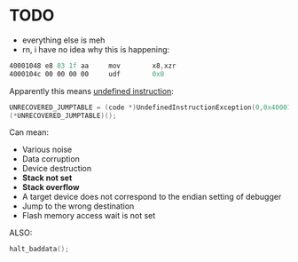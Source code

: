 # TODO

- everything else is meh
- rn, i have no idea why this is happening:

```asm
40001048 e8 03 1f aa     mov        x8,xzr
4000104c 00 00 00 00     udf        0x0
```

Apparently this means [undefined instruction](https://en-support.renesas.com/knowledgeBase/16980260):

```c++
UNRECOVERED_JUMPTABLE = (code *)UndefinedInstructionException(0,0x4000104c);
(*UNRECOVERED_JUMPTABLE)();
```

Can mean:

- Various noise
- Data corruption
- Device destruction
- **Stack not set**
- **Stack overflow**
- A target device does not correspond to the endian setting of debugger
- Jump to the wrong destination
- Flash memory access wait is not set

ALSO:

```c++
halt_baddata();
```
